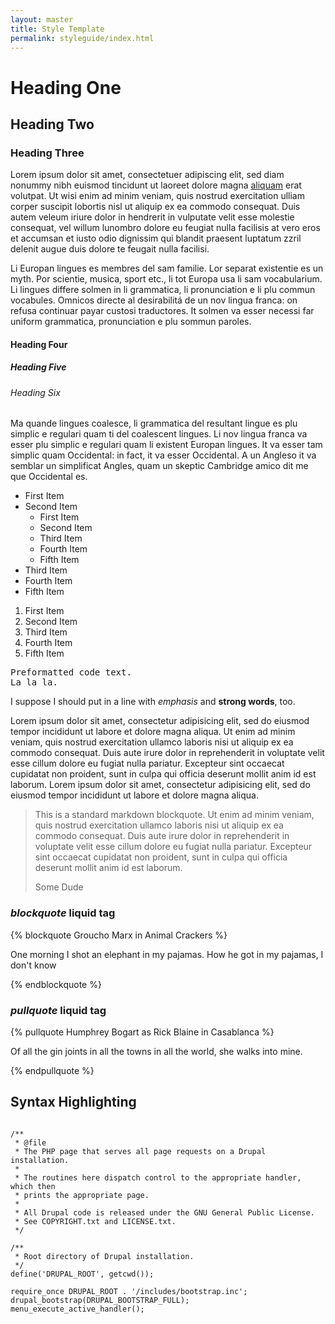 ```yaml
---
layout: master
title: Style Template
permalink: styleguide/index.html
---
```


# Heading One

## Heading Two

### Heading Three

Lorem ipsum dolor sit amet, consectetuer adipiscing elit, sed diam nonummy nibh euismod tincidunt ut laoreet dolore magna <a href="/">aliquam</a> erat volutpat. Ut wisi enim ad minim veniam, quis nostrud exercitation ulliam corper suscipit lobortis nisl ut aliquip ex ea commodo consequat. Duis autem veleum iriure dolor in hendrerit in vulputate velit esse molestie consequat, vel willum lunombro dolore eu feugiat nulla facilisis at vero eros et accumsan et iusto odio dignissim qui blandit praesent luptatum zzril delenit augue duis dolore te feugait nulla facilisi.

Li Europan lingues es membres del sam familie. Lor separat existentie es un myth. Por scientie, musica, sport etc., li tot Europa usa li sam vocabularium. Li lingues differe solmen in li grammatica, li pronunciation e li plu commun vocabules. Omnicos directe al desirabilitá de un nov lingua franca: on refusa continuar payar custosi traductores. It solmen va esser necessi far uniform grammatica, pronunciation e plu sommun paroles.

#### Heading Four
##### Heading Five
###### Heading Six

Ma quande lingues coalesce, li grammatica del resultant lingue es plu simplic e regulari quam ti del coalescent lingues. Li nov lingua franca va esser plu simplic e regulari quam li existent Europan lingues. It va esser tam simplic quam Occidental: in fact, it va esser Occidental. A un Angleso it va semblar un simplificat Angles, quam un skeptic Cambridge amico dit me que Occidental es.

* First Item
* Second Item
  * First Item
  * Second Item
  * Third Item
  * Fourth Item
  * Fifth Item
* Third Item
* Fourth Item
* Fifth Item

1. First Item
2. Second Item
3. Third Item
4. Fourth Item
5. Fifth Item

<pre>Preformatted code text.
La la la.</pre>

I suppose I should put in a line with _emphasis_ and __strong words__, too.

Lorem ipsum dolor sit amet, consectetur adipisicing elit, sed do eiusmod tempor incididunt ut labore et dolore magna aliqua. Ut enim ad minim veniam, quis nostrud exercitation ullamco laboris nisi ut aliquip ex ea commodo consequat. Duis aute irure dolor in reprehenderit in voluptate velit esse cillum dolore eu fugiat nulla pariatur. Excepteur sint occaecat cupidatat non proident, sunt in culpa qui officia deserunt mollit anim id est laborum.  Lorem ipsum dolor sit amet, consectetur adipisicing elit, sed do eiusmod tempor incididunt ut labore et dolore magna aliqua.

> This is a standard markdown blockquote.  Ut enim ad minim veniam, quis nostrud exercitation ullamco laboris nisi ut aliquip ex ea commodo consequat. Duis aute irure dolor in reprehenderit in voluptate velit esse cillum dolore eu fugiat nulla pariatur. Excepteur sint occaecat cupidatat non proident, sunt in culpa qui officia deserunt mollit anim id est laborum.
>
> Some Dude

### _blockquote_ liquid tag
{% blockquote Groucho Marx in Animal Crackers %}

One morning I shot an elephant in my pajamas. How he got in my pajamas, I don't know

{% endblockquote %}

### _pullquote_ liquid tag
{% pullquote Humphrey Bogart as Rick Blaine in Casablanca %}

Of all the gin joints in all the towns in all the world, she walks into mine.

{% endpullquote %}

## Syntax Highlighting

<pre class="prettyprint linenums"><code class="language-php">
/**
 * @file
 * The PHP page that serves all page requests on a Drupal installation.
 *
 * The routines here dispatch control to the appropriate handler, which then
 * prints the appropriate page.
 *
 * All Drupal code is released under the GNU General Public License.
 * See COPYRIGHT.txt and LICENSE.txt.
 */

/**
 * Root directory of Drupal installation.
 */
define('DRUPAL_ROOT', getcwd());

require_once DRUPAL_ROOT . '/includes/bootstrap.inc';
drupal_bootstrap(DRUPAL_BOOTSTRAP_FULL);
menu_execute_active_handler();
</code></pre>
